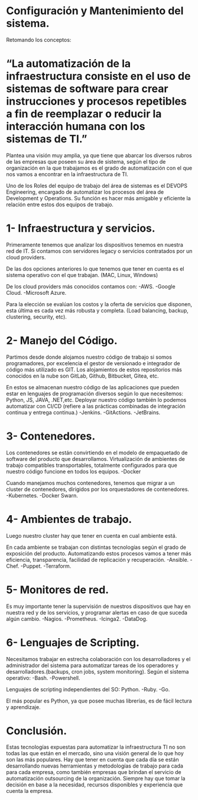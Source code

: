 


# Configuración y Mantenimiento del sistema.

Retomando los conceptos:

# “La automatización de la infraestructura consiste en el uso de sistemas de software para crear instrucciones y procesos repetibles a fin de reemplazar o reducir la interacción humana con los sistemas de TI.”

Plantea una visión muy amplia, ya que tiene que abarcar los diversos rubros de las empresas que poseen su área de sistema, según el tipo de organización en la que trabajamos es el grado de automatización con el que nos vamos a encontrar en la infraestructura de TI. 

Uno de los Roles del equipo de trabajo del área de sistemas es el DEVOPS Engineering, encargado de automatizar los procesos del área de Development y Operations. Su función es hacer más amigable y eficiente la relación entre estos dos equipos de trabajo. 
#
# 1- Infraestructura y servicios.
Primeramente tenemos que analizar los dispositivos tenemos en nuestra red de IT. Si contamos con servidores legacy o servicios contratados por un cloud providers.

De las dos opciones anteriores lo que tenemos que tener en cuenta es el sistema operativo con el que trabajan. (MAC, Linux, Windows) 

De los cloud providers más conocidos contamos con:
-AWS.
-Google Cloud.
-Microsoft Azure.

Para la elección se evalúan los costos y la oferta de servicios que disponen, esta última es cada vez más robusta y completa. (Load balancing, backup, clustering, security, etc).


# 2- Manejo del Código.
Partimos desde donde alojamos nuestro código de trabajo si somos programadores, por excelencia el gestor de versionado e integrador de código más utilizado es GIT.
Los alojamientos de estos repositorios más conocidos en la nube son GitLab, Github, Bitbucket, Gitea, etc.

En estos se almacenan nuestro código de las aplicaciones que pueden estar en lenguajes de programación diversos según lo que necesitemos: 
Python, JS, JAVA, .NET,etc.
Deployar nuestro código también lo podemos automatizar con CI/CD (refiere a las prácticas combinadas de integración continua y entrega continua.​​​)
-Jenkins.
-GitActions.
-JetBrains.

# 3- Contenedores.
Los contenedores se están convirtiendo en el modelo de empaquetado de software del producto que desarrollamos. Virtualización de ambientes de trabajo compatibles transportables, totalmente configurados para que nuestro código funcione en todos los equipos.
-Docker

Cuando manejamos muchos contenedores, tenemos que migrar a un cluster de contenedores, dirigidos por los orquestadores de contenedores.
-Kubernetes.
-Docker Swarn.
   
# 4- Ambientes de trabajo.
Luego nuestro cluster hay que tener en cuenta en cual ambiente está.

En cada ambiente se trabajan con distintas tecnologías según el grado de exposición del producto. Automatizando estos procesos vamos a tener más eficiencia, transparencia, facilidad de replicación y recuperación.
-Ansible.
-Chef.
-Puppet.
-Terraform.


# 5- Monitores de red.
Es muy importante tener la supervisión de nuestros dispositivos que hay en nuestra red y de los servicios, y programar alertas en caso de que suceda algún cambio.
-Nagios.
-Prometheus.
-Icinga2.
-DataDog.


# 6- Lenguajes de Scripting.
Necesitamos trabajar en estrecha colaboración con los desarrolladores y el administrador del sistema para automatizar tareas de los operadores y desarrolladores.(backups, cron jobs, system monitoring).
Según el sistema operativo:
-Bash.
-Powershell.

Lenguajes de scripting independientes del SO:
Python.
-Ruby.
-Go.

El más popular es Python, ya que posee muchas librerías, es de fácil lectura y aprendizaje.

# Conclusión.
Estas tecnologías expuestas para automatizar la infraestructura TI no son todas las que están en el mercado, sino una visión general de lo que hoy son las más populares. Hay que tener en cuenta que cada día se están desarrollando nuevas herramientas y metodologías de trabajo para cada para cada empresa, como también empresas que brindan el servicio de automatización outsourcing de la organización. Siempre hay que tomar la decisión en base a la necesidad, recursos disponibles y experiencia que cuenta la empresa.













